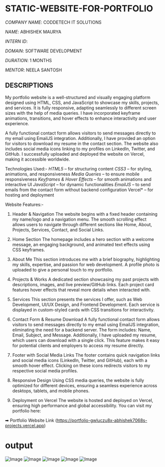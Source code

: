 # STATIC-WEBSITE-FOR-PORTFOLIO

*COMPANY NAME*: CODDETECH IT SOLUTIONS

*NAME*: ABHISHEK MAURYA

*INTERN ID*: 

*DOMAIN*: SOFTWARE DEVELOPMENT

*DURATION*: 1 MONTHS

*MENTOR*: NEELA SANTOSH

## DESCRIPTIONS
My portfolio website is a well-structured and visually engaging platform designed using HTML, CSS, and JavaScript to showcase my skills, projects, and services. It is fully responsive, adapting seamlessly to different screen sizes with the help of media queries. I have incorporated keyframe animations, transitions, and hover effects to enhance interactivity and user experience.

A fully functional contact form allows visitors to send messages directly to my email using EmailJS integration. Additionally, I have provided an option for visitors to download my resume in the contact section. The website also includes social media icons linking to my profiles on LinkedIn, Twitter, and GitHub. I successfully uploaded and deployed the website on Vercel, making it accessible worldwide.

Technologies Used:- 
  *HTML5* – for structuring content
  *CSS3* – for styling, animations, and responsiveness
  *Media Queries* – to ensure mobile responsiveness
  *Keyframes & Hover Effects* – for smooth animations and interactive UI
  *JavaScript* – for dynamic functionalities
  *EmailJS* – to send emails from the contact form without backend configuration
  Vercel* – for hosting and deployment
  
Website Features:-
1. Header & Navigation
  The website begins with a fixed header containing my name/logo and a navigation menu. The smooth scrolling effect allows users to navigate through different        sections like Home, About, Projects, Services, Contact, and Social Links.

2. Home Section
  The homepage includes a hero section with a welcome message, an engaging background, and animated text effects using CSS keyframes.

3. About Me
  This section introduces me with a brief biography, highlighting my skills, expertise, and passion for web development. A profile photo is uploaded to give a        personal touch to my portfolio.

4. Projects & Works
  A dedicated section showcasing my past projects with descriptions, images, and live preview/GitHub links. Each project card features hover effects that reveal      more details when interacted with.

5. Services
  This section presents the services I offer, such as Web Development, UI/UX Design, and Frontend Development. Each service is displayed in custom-styled cards       with CSS transitions for interactivity.

6. Contact Form & Resume Download
  A fully functional contact form allows visitors to send messages directly to my email using EmailJS integration, eliminating the need for a backend server. The     form includes: Name, Email, Subject, and Message. Additionally, I have uploaded my resume, which users can download with a single click. This feature makes it 
  easy for potential clients and employers to access my resume directly.

7. Footer with Social Media Links
  The footer contains quick navigation links and social media icons (LinkedIn, Twitter, and GitHub), each with a smooth hover effect. Clicking on these icons         redirects visitors to my respective social media profiles.

8. Responsive Design
  Using CSS media queries, the website is fully optimized for different devices, ensuring a seamless experience across desktops, tablets, and mobile phones.

9. Deployment on Vercel
  The website is hosted and deployed on Vercel, ensuring high performance and global accessibility. You can visit my portfolio here:

➡ Portfolio Website Link (https://portfolio-gwluczu8x-abhishek7068s-projects.vercel.app)

# output

![Image](https://github.com/user-attachments/assets/d89549ac-4cd4-4afa-8649-25da2b604ec9)
![Image](https://github.com/user-attachments/assets/83466b56-28e7-466d-a852-a3d0baa1f92e)
![Image](https://github.com/user-attachments/assets/7bdbf9fa-286e-45d2-9590-625cdff8168d)
![Image](https://github.com/user-attachments/assets/0352b5a6-e690-4e6d-bd28-ca361b45c0f9)
![Image](https://github.com/user-attachments/assets/52183650-14a2-46ae-9986-813255b744e4)

